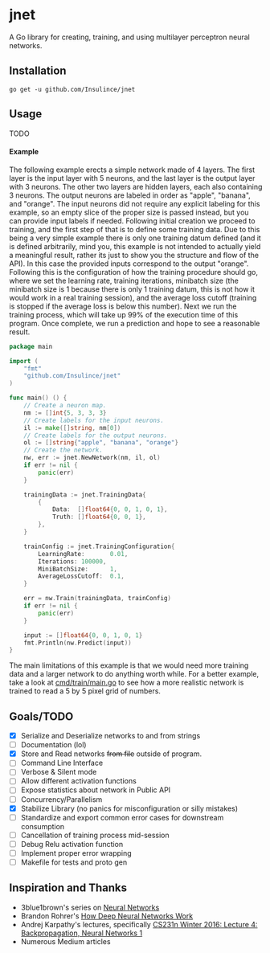 # jnet

A Go library for creating, training, and using multilayer perceptron neural networks.

## Installation

`go get -u github.com/Insulince/jnet`

## Usage

TODO

#### Example 

The following example erects a simple network made of 4 layers. The first layer is the input layer with 5 neurons, and the last layer is the output layer with 3 neurons. The other two layers are hidden layers, each also containing 3 neurons. The output neurons are labeled in order as "apple", "banana", and "orange". The input neurons did not require any explicit labeling for this example, so an empty slice of the proper size is passed instead, but you can provide input labels if needed. Following initial creation we proceed to training, and the first step of that is to define some training data. Due to this being a very simple example there is only one training datum defined (and it is defined arbitrarily, mind you, this example is not intended to actually yield a meaningful result, rather its just to show you the structure and flow of the API). In this case the provided inputs correspond to the output "orange". Following this is the configuration of how the training procedure should go, where we set the learning rate, training iterations, minibatch size (the minibatch size is 1 because there is only 1 training datum, this is not how it would work in a real training session), and the average loss cutoff (training is stopped if the average loss is below this number). Next we run the training process, which will take up 99% of the execution time of this program. Once complete, we run a prediction and hope to see a reasonable result.

```go
package main

import (
	"fmt"
	"github.com/Insulince/jnet"
)

func main() () {
	// Create a neuron map.
	nm := []int{5, 3, 3, 3}
	// Create labels for the input neurons.
	il := make([]string, nm[0])
	// Create labels for the output neurons.
	ol := []string{"apple", "banana", "orange"}
	// Create the network.
	nw, err := jnet.NewNetwork(nm, il, ol)
	if err != nil {
		panic(err)
	}

	trainingData := jnet.TrainingData{
		{
			Data:  []float64{0, 0, 1, 0, 1},
			Truth: []float64{0, 0, 1},
		},
	}

	trainConfig := jnet.TrainingConfiguration{
		LearningRate:       0.01,
		Iterations: 100000,
		MiniBatchSize:      1,
		AverageLossCutoff:  0.1,
	}

	err = nw.Train(trainingData, trainConfig)
	if err != nil {
		panic(err)
	}

	input := []float64{0, 0, 1, 0, 1}
	fmt.Println(nw.Predict(input))
}
```

The main limitations of this example is that we would need more training data and a larger network to do anything worth while. For a better example, take a look at [cmd/train/main.go](https://github.com/Insulince/jnet/blob/master/cmd/train/main.go) to see how a more realistic network is trained to read a 5 by 5 pixel grid of numbers.

## Goals/TODO

 - [x] Serialize and Deserialize networks to and from strings
 - [ ] Documentation (lol)
 - [x] Store and Read networks ~~from file~~ outside of program.
 - [ ] Command Line Interface
 - [ ] Verbose & Silent mode
 - [ ] Allow different activation functions
 - [ ] Expose statistics about network in Public API
 - [ ] Concurrency/Parallelism
 - [x] Stabilize Library (no panics for misconfiguration or silly mistakes)
 - [ ] Standardize and export common error cases for downstream consumption
 - [ ] Cancellation of training process mid-session
 - [ ] Debug Relu activation function
 - [ ] Implement proper error wrapping
 - [ ] Makefile for tests and proto gen

## Inspiration and Thanks

- 3blue1brown's series on [Neural Networks](https://www.youtube.com/watch?v=aircAruvnKk)
- Brandon Rohrer's [How Deep Neural Networks Work](https://www.youtube.com/watch?v=ILsA4nyG7I0)
- Andrej Karpathy's lectures, specifically [CS231n Winter 2016: Lecture 4: Backpropagation, Neural Networks 1](https://www.youtube.com/watch?v=i94OvYb6noo)
- Numerous Medium articles
